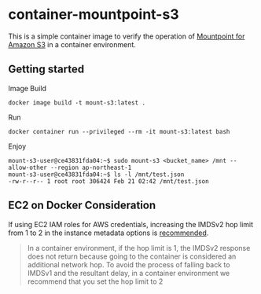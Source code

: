 # container-mountpoint-s3
This is a simple container image to verify the operation of [Mountpoint for Amazon S3](https://github.com/awslabs/mountpoint-s3) in a container environment.

## Getting started
Image Build

```shell
docker image build -t mount-s3:latest .
```

Run

```
docker container run --privileged --rm -it mount-s3:latest bash
```

Enjoy

```
mount-s3-user@ce43831fda04:~$ sudo mount-s3 <bucket_name> /mnt --allow-other --region ap-northeast-1
mount-s3-user@ce43831fda04:~$ ls -l /mnt/test.json
-rw-r--r-- 1 root root 306424 Feb 21 02:42 /mnt/test.json
```

## EC2 on Docker Consideration
If using EC2 IAM roles for AWS credentials, increasing the IMDSv2 hop limit from 1 to 2 in the instance metadata options is [recommended](https://docs.aws.amazon.com/ja_jp/AWSEC2/latest/UserGuide/instancedata-data-retrieval.html#imds-considerations).

> In a container environment, if the hop limit is 1, the IMDSv2 response does not return because going to the container is considered an additional network hop. To avoid the process of falling back to IMDSv1 and the resultant delay, in a container environment we recommend that you set the hop limit to 2

